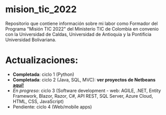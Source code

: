 # mision_tic_2022
Repositorio que contiene información sobre mi labor como Formador del Programa "Misión TIC 2022" del Ministerio TIC de Colombia en convenio con la Universidad de Caldas, Universidad de Antioquia y la Pontificia Universidad Bolivariana.

# Actualizaciones:

 - **Completada**: ciclo 1 (Python)
 - **Completada**: ciclo 2 (Java, SQL, MVC): **ver proyectos de Netbeans [aquí!](https://drive.google.com/drive/folders/1Ym2F2X4jDO2MFVreTRiBLL2-4w84eFql?usp=sharing)**
 - *En progreso*: ciclo 3 (Software development - web: AGILE, .NET, Entity Framework, Blazor, Razor, C#, API REST, SQL Server, Azure Cloud, HTML, CSS, JavaScript)
 - Pendiente: ciclo 4 (Web/mobile apps)
